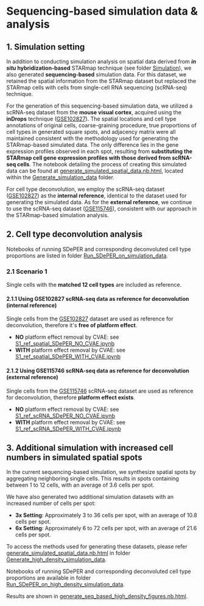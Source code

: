 # Sequencing-based simulation data & analysis
## 1. Simulation setting

In addition to conducting simulation analysis on spatial data derived from ***in situ* hybridization-based** STARmap technique (see folder [Simulation](../Simulation)), we also generated **sequencing-based** simulation data. For this dataset, we retained the spatial information from the STARmap dataset but replaced the STARmap cells with cells from single-cell RNA sequencing (scRNA-seq) technique.

For the generation of this sequencing-based simulation data, we utilized a scRNA-seq dataset from the **mouse visual cortex**, acquired using the **inDrops** technique ([GSE102827](https://www.ncbi.nlm.nih.gov/geo/query/acc.cgi?acc=GSE102827)). The spatial locations and cell type annotations of original cells, coarse-graining procedure, true proportions of cell types in generated square spots, and adjacency matrix were all maintained consistent with the methodology used for generating the STARmap-based simulated data. The only difference lies in the gene expression profiles observed in each spot, resulting from **substituting the STARmap cell gene expression profiles with those derived from scRNA-seq cells**. The notebook detailing the process of creating this simulated data can be found at [generate_simulated_spatial_data.nb.html](https://rawcdn.githack.com/az7jh2/SDePER_Analysis/03f921545a4e5d5a8fab813658eb2d9953f84cc7/Simulation_seq_based/Generate_simulation_data/generate_simulated_spatial_data.nb.html), located within the [Generate_simulation_data](Generate_simulation_data) folder.

For cell type deconvolution, we employ the scRNA-seq dataset ([GSE102827](https://www.ncbi.nlm.nih.gov/geo/query/acc.cgi?acc=GSE102827)) as the **internal reference**, identical to the dataset used for generating the simulated data. As for the **external reference**, we continue to use the scRNA-seq dataset ([GSE115746](https://www.ncbi.nlm.nih.gov/geo/query/acc.cgi?acc=GSE115746)), consistent with our approach in the STARmap-based simulation analysis.

## 2. Cell type deconvolution analysis

Notebooks of running SDePER and corresponding deconvoluted cell type proportions are listed in folder [Run_SDePER_on_simulation_data](Run_SDePER_on_simulation_data). 

### 2.1 Scenario 1

Single cells with the **matched 12 cell types** are included as reference.

#### 2.1.1 Using GSE102827 scRNA-seq data as reference for deconvolution (internal reference)

Single cells from the [GSE102827](https://www.ncbi.nlm.nih.gov/geo/query/acc.cgi?acc=GSE102827) dataset are used as reference for deconvolution, therefore it's **free of platform effect**.

* **NO** platform effect removal by CVAE: see [S1_ref_spatial_SDePER_NO_CVAE.ipynb](Run_SDePER_on_simulation_data/Scenario_1/ref_spatial/S1_ref_spatial_SDePER_NO_CVAE.ipynb)
* **WITH** platform effect removal by CVAE: see [S1_ref_spatial_SDePER_WITH_CVAE.ipynb](Run_SDePER_on_simulation_data/Scenario_1/ref_spatial/S1_ref_spatial_SDePER_WITH_CVAE.ipynb)

#### 2.1.2 Using GSE115746 scRNA-seq data as reference for deconvolution (external reference)

Single cells from the [GSE115746](https://www.ncbi.nlm.nih.gov/geo/query/acc.cgi?acc=GSE115746) scRNA-seq dataset are used as reference for deconvolution, therefore **platform effect exists**.

* **NO** platform effect removal by CVAE: see [S1_ref_scRNA_SDePER_NO_CVAE.ipynb](Run_SDePER_on_simulation_data/Scenario_1/ref_scRNA_seq/S1_ref_scRNA_SDePER_NO_CVAE.ipynb)
* **WITH** platform effect removal by CVAE: see [S1_ref_scRNA_SDePER_WITH_CVAE.ipynb](Run_SDePER_on_simulation_data/Scenario_1/ref_scRNA_seq/S1_ref_scRNA_SDePER_WITH_CVAE.ipynb)

## 3. Additional simulation with increased cell numbers in simulated spatial spots

In the current sequencing-based simulation, we synthesize spatial spots by aggregating neighboring single cells. This results in spots containing between 1 to 12 cells, with an average of 3.6 cells per spot.

We have also generated two additional simulation datasets with an increased number of cells per spot:

- **3x Setting**: Approximately 3 to 36 cells per spot, with an average of 10.8 cells per spot.
- **6x Setting**: Approximately 6 to 72 cells per spot, with an average of 21.6 cells per spot.

To access the methods used for generating these datasets, please refer [generate_simulated_spatial_data.nb.html](https://rawcdn.githack.com/az7jh2/SDePER_Analysis/d22e0c9b4574530a8ecbdf620638f2527ec20c5e/Simulation_seq_based/Generate_high_density_simulation_data/generate_simulated_spatial_data.nb.html) in folder [Generate_high_density_simulation_data](Generate_high_density_simulation_data).

Notebooks of running SDePER and corresponding deconvoluted cell type proportions are available in folder [Run_SDePER_on_high_density_simulation_data](Run_SDePER_on_high_density_simulation_data).

Results are shown in [generate_seq_based_high_density_figures.nb.html](https://rawcdn.githack.com/az7jh2/SDePER_Analysis/5e3b7e0973437802eb3f709468def4cab6f1c653/Figures/Simulation_seq_based/generate_seq_based_high_density_figures.nb.html).

